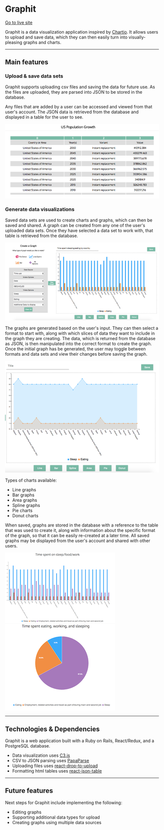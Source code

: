 # Graphit

[Go to live site][heroku]



Graphit is a data visualization application inspired by [Chartio][chartio]. It allows users to upload and save data, which they can then easily turn into visually-pleasing graphs and charts.


---
## Main features

### Upload & save data sets

Graphit supports uploading csv files and saving the data for future use. As the files are uploaded, they are parsed into JSON to be stored in the database.


Any files that are added by a user can be accessed and viewed from that user's account. The JSON data is retrieved from the database and displayed in a table for the user to see.

![viewing data](https://github.com/acmeff/graphit/blob/master/graphit/docs/screenshots/table-detail.png "Example data table")


### Generate data visualizations

Saved data sets are used to create charts and graphs, which can then be saved and shared.
A graph can be created from any one of the user's uploaded data sets. Once they have selected a data set to work with, that table is retrieved from the database.

![create graph](https://github.com/acmeff/graphit/blob/master/graphit/docs/screenshots/create-graph.png "Creating a new graph based on user's data set")

The graphs are generated based on the user's input. They can then select a format to start with, along with which slices of data they want to include in the graph they are creating. The data, which is returned from the database as JSON, is then manipulated into the correct format to create the graph. Once the initial graph has be generated, the user may toggle between formats and data sets and view their changes before saving the graph.

![area graph](https://github.com/acmeff/graphit/blob/master/graphit/docs/screenshots/area-graph.png "See current state of graph")

Types of charts available:
+ Line graphs
+ Bar graphs
+ Area graphs
+ Spline graphs
+ Pie charts
+ Donut charts

When saved, graphs are stored in the database with a reference to the table that was used to create it, along with information about the specific format of the graph, so that it can be easily re-created at a later time. All saved graphs may be displayed from the user's account and shared with other users.

![bar graph](https://github.com/acmeff/graphit/blob/master/graphit/docs/screenshots/bar-detail.png "Bar graph")                  ![pie chart](https://github.com/acmeff/graphit/blob/master/graphit/docs/screenshots/pie-detail.png "Pie chart")



---

## Technologies & Dependencies

Graphit is a web application built with a Ruby on Rails, React/Redux, and a PostgreSQL database.

  + Data visualization uses [C3.js][c3]
  + CSV to JSON parsing uses [PapaParse][papaparse]
  + Uploading files uses [react-drop-to-upload][droptoupload]
  + Formatting html tables uses [react-json-table][jsontable]

---
## Future features

Next steps for Graphit include implementing the following:

 + Editing graphs
 + Supporting additional data types for upload
 + Creating graphs using multiple data sources


[chartio]:https://chartio.com/
[heroku]:graphit.tech
[c3]:https://github.com/c3js/c3
[PapaParse]:https://github.com/mholt/PapaParse
[droptoupload]:https://github.com/compulim/react-drop-to-upload
[jsontable]:https://github.com/arqex/react-json-table
